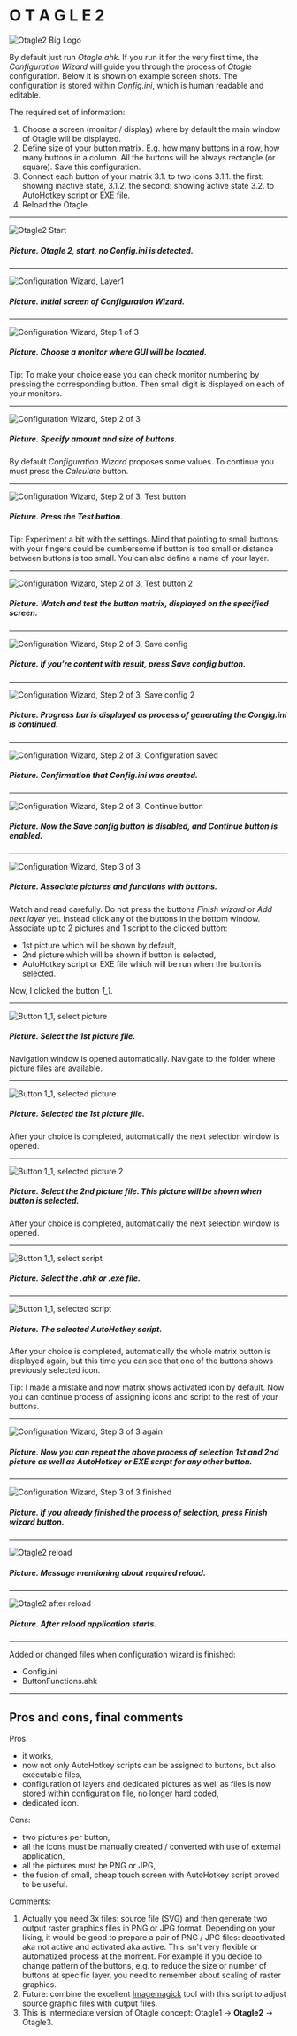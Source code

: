 # O T A G L E 2

![Otagle2 Big Logo](/Otagle2/Core/OtagleBigLogo.png)

By default just run *Otagle.ahk*. If you run it for the very first time, the *Configuration Wizard* will guide you through the process of *Otagle* configuration. Below it is shown on example screen shots. The configuration is stored within *Config.ini*, which is human readable and editable. 

The required set of information:

1. Choose a screen (monitor / display) where by default the main window of Otagle will be displayed.
2. Define size of your button matrix. E.g. how many buttons in a row, how many buttons in a column. All the buttons will be always rectangle (or square). Save this configuration.
3. Connect each button of your matrix 
    3.1. to two icons
        3.1.1. the first: showing inactive state, 
        3.1.2. the second: showing active state
    3.2. to AutoHotkey script or EXE file.
4. Reload the Otagle.    

---

![Otagle2 Start](/Otagle2/pictures/Otagle2_Start.png)
##### Picture. Otagle 2, start, no *Config.ini* is detected.
---

![Configuration Wizard, Layer1](/Otagle2/pictures/Otagle2_ConfigWizard_Layer1.png)
##### Picture. Initial screen of *Configuration Wizard*.
---

![Configuration Wizard, Step 1 of 3](/Otagle2/pictures/Otagle2_ConfigWizard_Step1of3.png)
##### Picture. Choose a monitor where GUI will be located.

Tip: To make your choice ease you can check monitor numbering by pressing the corresponding button. Then small digit is displayed on each of your monitors. 

---
![Configuration Wizard, Step 2 of 3](/Otagle2/pictures/Otagle2_ConfigWizard_Step2of3.png)
##### Picture. Specify amount and size of buttons. 

By default *Configuration Wizard* proposes some values. To continue you must press the *Calculate* button.

---
![Configuration Wizard, Step 2 of 3, Test button](/Otagle2/pictures/Otagle2_ConfigWizard_Step2of3_Test.png)
##### Picture. Press the *Test* button.

Tip: Experiment a bit with the settings. Mind that pointing to small buttons with your fingers could be cumbersome if button is too small or distance between buttons is too small. You can also define a name of your layer.

---
![Configuration Wizard, Step 2 of 3, Test button 2](/Otagle2/pictures/Otagle2_ConfigWizard_Step2of3_Test2.png)
##### Picture. Watch and test the button matrix, displayed on the specified screen. 

---
![Configuration Wizard, Step 2 of 3, Save config](/Otagle2/pictures/Otagle2_ConfigWizard_Step2of3_SaveConfig.png)
##### Picture. If you're content with result, press *Save config* button.

---
![Configuration Wizard, Step 2 of 3, Save config 2](/Otagle2/pictures/Otagle2_ConfigWizard_Step2of3_SaveConfig2.png)
##### Picture. Progress bar is displayed as process of generating the *Congig.ini* is continued.

---
![Configuration Wizard, Step 2 of 3, Configuration saved](/Otagle2/pictures/Otagle2_ConfigWizard_Step2of3_ConfigurationSaved.png)
##### Picture. Confirmation that *Config.ini* was created.

---
![Configuration Wizard, Step 2 of 3, Continue button](/Otagle2/pictures/Otagle2_ConfigWizard_Step2of3_Continue.png)
##### Picture. Now the *Save config* button is disabled, and *Continue* button is enabled.

---
![Configuration Wizard, Step 3 of 3](/Otagle2/pictures/Otagle2_ConfigWizard_Step3of3.png)
##### Picture. Associate pictures and functions with buttons.

Watch and read carefully. Do not press the buttons *Finish wizard* or *Add next layer* yet. Instead click any of the buttons in the bottom window. Associate up to 2 pictures and 1 script to the clicked button:
- 1st picture which will be shown by default,
- 2nd picture which will be shown if button is selected,
- AutoHotkey script or EXE file which will be run when the button is selected.

Now, I clicked the button *1_1*.

---
![Button 1_1, select picture](/Otagle2/pictures/Otagle2_Button1_1_SelectPicture.png)
##### Picture. Select the 1st picture file.

Navigation window is opened automatically. Navigate to the folder where picture files are available. 

---
![Button 1_1, selected picture](/Otagle2/pictures/Otagle2_Button1_1_SelectedPicture.png)
##### Picture. Selected the 1st picture file.

After your choice is completed, automatically the next selection window is opened.

---
![Button 1_1, selected picture 2](/Otagle2/pictures/Otagle2_Button1_1_SelectedPicture2.png)
##### Picture. Select the 2nd picture file. This picture will be shown when button is selected.

After your choice is completed, automatically the next selection window is opened.

---
![Button 1_1, select script](/Otagle2/pictures/Otagle2_Button1_1_SelectScript.png)
##### Picture. Select the .ahk  or .exe  file.

---
![Button 1_1, selected script](/Otagle2/pictures/Otagle2_Button1_1_SelectedScript.png)
##### Picture. The selected AutoHotkey script.

After your choice is completed, automatically the whole matrix button is displayed again, but this time you can see that one of the buttons shows previously selected icon.

Tip: I made a mistake and now matrix shows activated icon by default. Now you can continue process of assigning icons and script to the rest of your buttons.

---
![Configuration Wizard, Step 3 of 3 again](/Otagle2/pictures/Otagle2_Step3_Again.png)
##### Picture. Now you can repeat the above process of selection 1st and 2nd picture as well as AutoHotkey or EXE script for any other button.

---
![Configuration Wizard, Step 3 of 3 finished](/Otagle2/pictures/Otagle2_Step3_FinishWizard.png)
##### Picture. If you already finished the process of selection, press *Finish wizard* button.

---
![Otagle2 reload](/Otagle2/pictures/Otagle2_WillReload.png)
##### Picture. Message mentioning about required reload.

---
![Otagle2 after reload](/Otagle2/pictures/Otagle2_AfterReload.png)
##### Picture. After reload application starts.

---
Added or changed files when configuration wizard is finished:
- Config.ini
- ButtonFunctions.ahk

---

## Pros and cons, final comments

Pros: 
- it works,
- now not only AutoHotkey scripts can be assigned to buttons, but also executable files,
- configuration of layers and dedicated pictures as well as files is now stored within configuration file, no longer hard coded,
- dedicated icon.

Cons: 
- two pictures per button,
- all the icons must be manually created / converted with use of external application,
- all the pictures must be PNG or JPG,
- the fusion of small, cheap touch screen with AutoHotkey script proved to be useful.

Comments:
1. Actually you need 3x files: source file (SVG) and then generate two output raster graphics files in PNG or JPG format. Depending on your liking, it would be good to prepare a pair of PNG / JPG files: deactivated aka not active and activated aka active. This isn't very flexible or automatized process at the moment. For example if you decide to change pattern of the buttons, e.g. to reduce the size or number of buttons at specific layer, you need to remember about scaling of raster graphics. 
2. Future: combine the excellent [Imagemagick](https://imagemagick.org/) tool with this script to adjust source graphic files with output files.
3. This is intermediate version of Otagle concept: Otagle1 → **Otagle2** → Otagle3.
